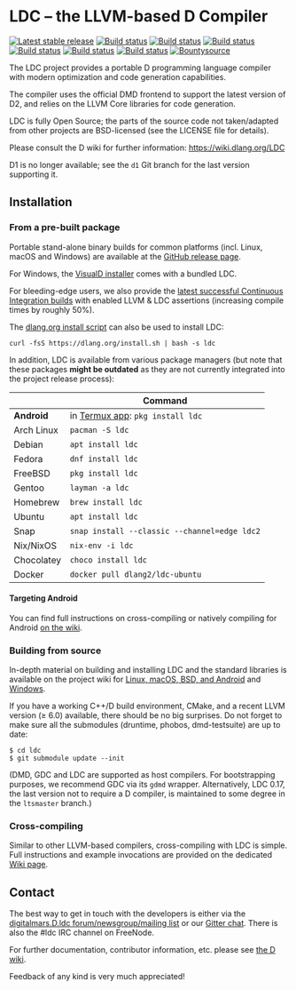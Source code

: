 LDC – the LLVM-based D Compiler
===============================

[![Latest stable release](https://img.shields.io/github/v/release/ldc-developers/ldc?label=stable)][0]
[![Build status](https://img.shields.io/azure-devops/build/ldc-developers/ldc/1/master?label=Azure%20Pipelines&logo=Azure%20Pipelines)][1]
[![Build status](https://img.shields.io/bitrise/1b36e52cf09e5308/master?label=Bitrise&logo=Bitrise&token=CSkvmRcSUiweaURFUJDMYw)][2]
[![Build status](https://img.shields.io/circleci/project/github/ldc-developers/ldc/master?logo=CircleCI&label=CircleCI)][3]
[![Build status](https://img.shields.io/cirrus/github/ldc-developers/ldc/master?label=Cirrus%20CI&logo=Cirrus%20CI)][4]
[![Build status](https://img.shields.io/shippable/5b6826467dafeb0700d693e5/master?label=Shippable&logo=data%3Aimage%2Fpng%3Bbase64%2CiVBORw0KGgoAAAANSUhEUgAAABAAAAAQCAYAAAAf8%2F9hAAAABGdBTUEAAK%2FINwWK6QAAABl0RVh0U29mdHdhcmUAQWRvYmUgSW1hZ2VSZWFkeXHJZTwAAAM9SURBVHjaZFNLTBNRFJ3ptNLP9AfFIlCoSj8gRtsgCiImFnYI4saISzcmGkOiRsPSre5cGBfGhESJCzeaKCEmkPARjCaSStMiLW2h0qZQWjqdTtvpjGcMJIgvuXnv3ffuufeedx5BYKjVamlqgp1RqVTS2qpUKvtIknS1trYSer1e8hHwaTFZDAYDsTfkNq3sYYtRuNJQ01C5RddyK4yQWV1dXWxra7ui0Wi0LMtyWq32ezabTdfV1Z23MuE0lfpNB1UK78Im%2F5S836wKeGoUdgmNF4n8S2V7XGkwmRDA6nQ6M9zlXC6XAlg1nQxGrpb9jXvZH3vZu7LP8eIrUSTKf8shCVVrS0u%2Bv78%2FPzIyopbJZInKyspfw8PDhwYGBuK6w0e4veBsScx50%2FwkFefEeZ2C9Dh0VINfbw9kqm3yQCBQWF5ezoIPHmDKsbGx5MLCAuu64KFTK0u5KiGnfrHCPfNlhNcUwIRvKf79163SnNMz4K452qRpb2%2FXonyqq6vLMD09Xerp6Tk0ODhY7fP5FL5NJvY2nI%2BGBc0qwzAhareifKooBggVXW232891dHRoeZ7fMZlMNaIo8kajseB0OjWLi4up9a0MbTDXnrBYLF14lU6K2DfC4bC%2Fs7PzckVFhU4ul%2BvHx8fZ%2Bvp6qlQqyRBMRqPR3Pb2tjWfz2d2dnYS6%2Bvrk%2F8ASJXMzs5%2BQu9Ol8vlRBYiHo%2BnIpFIcXR09EkikbhI07R%2BYmLi0dra2nXsPx4EIMrlcnZjY%2BMssjUjUxSakPv9fg24eANerGjrOKo6g3O2WCx%2B%2FQ8A6jvW3d39XKFQZPr6%2BowSB7hMQEwur9d7D3y0wY5heAqFgkN2EADoN9B%2FzmazEVar9Uhvb%2B9xcMBgfQrcWGZmZi5NTU3d4TiOhVqHDgKoEXgtFAr9RmbNnrOqqkq5tLQUwtktgHHJZPIHnjACmTPy%2FdFQ3e10Ok2bzWYd%2Bs7EYjEK7DPBYJAEeSpBEE643e4vDoejGVLfRDX3yN1YBewd%2Bj%2BJXh9AC0Noww0wGdYEnk5AwByENA%2FiHkPiH%2FCDh1HF1n4AJawR5P1EmZLvJiwofV%2Fpn8HGdu%2BehsVgSWnzR4ABAB1RgzTDi2vfAAAAAElFTkSuQmCC)][5]
[![Build status](https://img.shields.io/travis/ldc-developers/ldc/master?logo=Travis&label=Travis%20CI)][6]
[![Bountysource](https://www.bountysource.com/badge/tracker?tracker_id=283332)][7]

The LDC project provides a portable D programming language compiler
with modern optimization and code generation capabilities.

The compiler uses the official DMD frontend to support the latest
version of D2, and relies on the LLVM Core libraries for code
generation.

LDC is fully Open Source; the parts of the source code not taken/adapted from
other projects are BSD-licensed (see the LICENSE file for details).

Please consult the D wiki for further information:
https://wiki.dlang.org/LDC

D1 is no longer available; see the `d1` Git branch for the last
version supporting it.


Installation
------------

### From a pre-built package

Portable stand-alone binary builds for common platforms (incl. Linux,
macOS and Windows) are available at the
[GitHub release page](https://github.com/ldc-developers/ldc/releases).

For Windows, the [VisualD installer](https://rainers.github.io/visuald/visuald/StartPage.html) comes with a bundled LDC.

For bleeding-edge users, we also provide the [latest successful
Continuous Integration builds](https://github.com/ldc-developers/ldc/releases/tag/CI)
with enabled LLVM & LDC assertions (increasing compile times by roughly 50%).

The [dlang.org install script](https://dlang.org/install.html)
can also be used to install LDC:

    curl -fsS https://dlang.org/install.sh | bash -s ldc

In addition, LDC is available from various package managers
(but note that these packages **might be outdated** as they are
not currently integrated into the project release process):

|              | Command                                      |
| ------------ | -------------------------------------------- |
| **Android**  | in [Termux app](https://play.google.com/store/apps/details?id=com.termux&hl=en): `pkg install ldc` |
| Arch Linux   | `pacman -S ldc`                              |
| Debian       | `apt install ldc`                            |
| Fedora       | `dnf install ldc`                            |
| FreeBSD      | `pkg install ldc`                            |
| Gentoo       | `layman -a ldc`                              |
| Homebrew     | `brew install ldc`                           |
| Ubuntu       | `apt install ldc`                            |
| Snap         | `snap install --classic --channel=edge ldc2` |
| Nix/NixOS    | `nix-env -i ldc`                             |
| Chocolatey   | `choco install ldc`                          |
| Docker       | `docker pull dlang2/ldc-ubuntu`              |

#### Targeting Android

You can find full instructions on cross-compiling or natively compiling
for Android [on the wiki](https://wiki.dlang.org/Build_D_for_Android).

### Building from source

In-depth material on building and installing LDC and the standard
libraries is available on the project wiki for
[Linux, macOS, BSD, and Android](http://wiki.dlang.org/Building_LDC_from_source) and
[Windows](http://wiki.dlang.org/Building_and_hacking_LDC_on_Windows_using_MSVC).

If you have a working C++/D build environment, CMake, and a recent LLVM
version (≥ 6.0) available, there should be no big surprises. Do not
forget to make sure all the submodules (druntime, phobos, dmd-testsuite)
are up to date:

    $ cd ldc
    $ git submodule update --init

(DMD, GDC and LDC are supported as host compilers. For bootstrapping
purposes, we recommend GDC via its `gdmd` wrapper. Alternatively, LDC 0.17,
the last version not to require a D compiler, is maintained to some degree in
the `ltsmaster` branch.)

### Cross-compiling

Similar to other LLVM-based compilers, cross-compiling with LDC is simple.
Full instructions and example invocations are provided on the dedicated
[Wiki page](https://wiki.dlang.org/Cross-compiling_with_LDC).

Contact
-------

The best way to get in touch with the developers is either via the
[digitalmars.D.ldc forum/newsgroup/mailing list](https://forum.dlang.org)
or our [Gitter chat](http://gitter.im/ldc-developers/main).
There is also the #ldc IRC channel on FreeNode.

For further documentation, contributor information, etc. please see
[the D wiki](https://wiki.dlang.org/LDC).

Feedback of any kind is very much appreciated!


[0]: https://github.com/ldc-developers/ldc/releases/latest
[1]: https://dev.azure.com/ldc-developers/ldc/_build/latest?definitionId=1&branchName=master
[2]: https://app.bitrise.io/app/1b36e52cf09e5308
[3]: https://circleci.com/gh/ldc-developers/ldc/tree/master
[4]: https://cirrus-ci.com/github/ldc-developers/ldc/master
[5]: https://app.shippable.com/github/ldc-developers/ldc/runs?branchName=master
[6]: https://travis-ci.org/ldc-developers/ldc/branches
[7]: https://www.bountysource.com/teams/ldc-developers/issues
